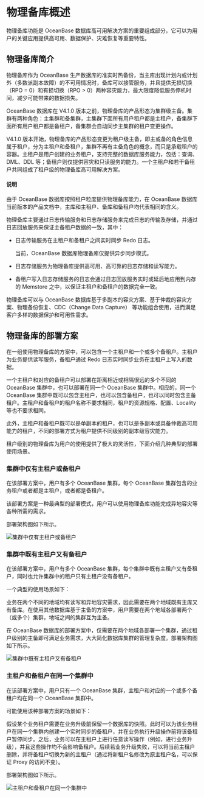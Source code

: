# 物理备库概述

物理备库功能是 OceanBase 数据库高可用解决方案的重要组成部分，它可以为用户的关键应用提供高可用、数据保护、灾难恢复等重要特性。

## 物理备库简介

物理备库作为 OceanBase 生产数据库的准实时热备份，当主库出现计划内或计划外（多数派副本故障）的不可用情况时，备库可以接管服务，并且提供无损切换（RPO = 0）和有损切换（RPO > 0）两种容灾能力，最大限度降低服务停机时间，减少可能带来的数据损失。

OceanBase 数据库在 V4.1.0 版本之前，物理备库的产品形态为集群级主备。集群有两种角色：主集群和备集群，主集群下面所有用户租户都是主租户，备集群下面所有用户租户都是备租户，备集群会自动同步主集群的租户变更操作。

V4.1.0 版本开始，物理备库的产品形态变更为租户级主备，即主或备的角色信息属于租户，分为主租户和备租户，集群不再有主备角色的概念，而只是承载租户的容器。主租户是用户创建的业务租户，支持完整的数据库服务能力，包括：查询、DML、DDL 等；备租户则仅提供容灾和只读服务的能力。一个主租户和若干备租户共同组成了租户级的物理备库高可用解决方案。

<main id="notice" type='explain'>
<h4>说明</h4>
<p>由于 OceanBase 数据库按照租户粒度提供物理备库能力，在 OceanBase 数据库当前版本的产品文档中，主库和主租户、备库和备租户均代表相同的含义。</p>
</main>

物理备库主要通过日志传输服务和日志存储服务来完成日志的传输及存储，并通过日志回放服务来保证主备租户数据的一致，其中：

* 日志传输服务在主租户和备租户之间实时同步 Redo 日志。

  当前，OceanBase 数据库物理备库仅提供异步同步模式。

* 日志存储服务为物理备库提供高可用、高可靠的日志存储和读写能力。

* 备租户写入日志存储服务的日志会通过日志回放服务实时或延后地应用到内存的 Memstore 之中，以保证主租户和备租户的数据完全一致。

物理备库可以与 OceanBase 数据库基于多副本的容灾方案、基于仲裁的容灾方案、物理备份恢复、CDC（Change Data Capture） 等功能组合使用，进而满足客户多样的数据保护和可用性需求。

## 物理备库的部署方案

在一组使用物理备库的方案中，可以包含一个主租户和一个或多个备租户。主租户为业务提供读写服务，备租户通过 Redo 日志实时同步业务在主租户上写入的数据。

一个主租户和对应的备租户可以部署在距离相近或相隔很远的多个不同的 OceanBase 集群中，也可以部署在同一个 OceanBase 集群中。相应的，同一个 OceanBase 集群中既可以包含主租户，也可以包含备租户，也可以同时包含主备租户。主租户和备租户的租户名称不要求相同，租户的资源规格、配置、Locality 等也不要求相同。

此外，主租户和备租户既可以是单副本的租户，也可以是多副本或具备仲裁高可用能力的租户，不同的部署方式为租户提供不同级别的副本级容灾能力。

租户级别的物理备库为用户的使用提供了极大的灵活性，下面介绍几种典型的部署使用场景。

### 集群中仅有主租户或备租户

在该部署方案中，用户有多个 OceanBase 集群，每个 OceanBase 集群包含的业务租户或者都是主租户，或者都是备租户。

该部署方案是一种最典型的部署模式，用户可以使用物理备库功能完成异地容灾等各种所需的需求。

部署架构图如下所示。

![集群中仅有主租户或备租户](https://obbusiness-private.oss-cn-shanghai.aliyuncs.com/doc/img/observer-enterprise/V4.2.0/physical-standby-database/only-primary-tenants-or-standby-tenants-in-a-cluster.png)

### 集群中既有主租户又有备租户

在该部署方案中，用户有多个 OceanBase 集群，每个集群中既有主租户又有备租户，同时也允许集群中的租户只有主租户没有备租户。

一个典型的使用场景如下：

业务在两个不同的地域均有读写和异地容灾需求，因此需要在两个地域既有主库又有备库。在使用其他数据库基于主备的方案中，用户需要在两个地域各部署两个（或多个）集群，地域之间的集群互为主备。

在 OceanBase 数据库的部署方案中，仅需要在两个地域各部署一个集群，通过租户级别的主备即可满足业务需求，大大简化数据库集群的管理复杂度。部署架构图如下所示。

![集群中既有主租户又有备租户](https://obbusiness-private.oss-cn-shanghai.aliyuncs.com/doc/img/observer-enterprise/V4.2.0/physical-standby-database/both-primary-tenants-and-standby-tenants-in-a-cluster.png)

### 主租户和备租户在同一个集群中

在该部署方案中，用户只有一个 OceanBase 集群，主租户和对应的一个或多个备租户均在同一个 OceanBase 集群中。

可能使用该种部署方案的场景如下：

假设某个业务租户需要在业务升级前保留一个数据库的快照。此时可以为该业务租户在同一个集群内创建一个实时同步的备租户，并在业务执行升级操作前将该备租户暂停同步。之后，业务可以在主租户上进行任意读写操作（例如，进行业务升级），并且这些操作均不会影响备租户。后续若业务升级失败，可以将当前主租户删除，并将备租户切换为新的主租户（通过将新租户名修改为原主租户名，可以保证 Proxy 的访问不变）。

部署架构图如下所示。

![主租户和备租户在同一个集群中](https://obbusiness-private.oss-cn-shanghai.aliyuncs.com/doc/img/observer-enterprise/V4.2.0/physical-standby-database/the-primary-tenant-and-the-standby-tenant-in-the-same-cluster.png)
